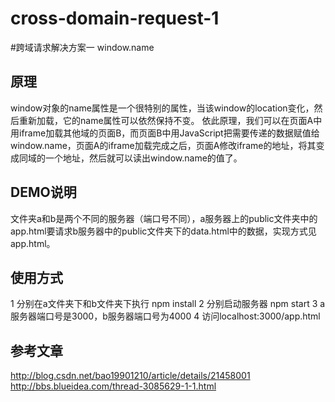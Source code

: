 # cross-domain-request-1  
#跨域请求解决方案一  window.name

## 原理
window对象的name属性是一个很特别的属性，当该window的location变化，然后重新加载，它的name属性可以依然保持不变。
依此原理，我们可以在页面A中用iframe加载其他域的页面B，而页面B中用JavaScript把需要传递的数据赋值给 window.name，页面A的iframe加载完成之后，页面A修改iframe的地址，将其变成同域的一个地址，然后就可以读出window.name的值了。

## DEMO说明
文件夹a和b是两个不同的服务器（端口号不同），a服务器上的public文件夹中的app.html要请求b服务器中的public文件夹下的data.html中的数据，实现方式见app.html。
## 使用方式
1 分别在a文件夹下和b文件夹下执行 npm install
2 分别启动服务器 npm start
3 a服务器端口号是3000，b服务器端口号为4000
4 访问localhost:3000/app.html

## 参考文章
http://blog.csdn.net/bao19901210/article/details/21458001
http://bbs.blueidea.com/thread-3085629-1-1.html
